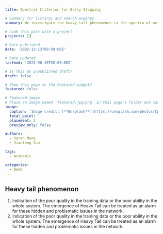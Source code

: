 ```yaml
---
title: Spectral Criterion for Early Stopping

# Summary for listings and search engines
summary: We investigate the heavy tail phenomenon in the spectra of weight matrices, and propose spectral criterion based on the heavy tail to guide the early stopping.

# Link this post with a project
projects: []

# Date published
date: '2022-12-13T00:00:00Z'

# Date updated
lastmod: '2023-06-10T00:00:00Z'

# Is this an unpublished draft?
draft: false

# Show this page in the Featured widget?
featured: false

# Featured image
# Place an image named `featured.jpg/png` in this page's folder and customize its options here.
image:
  caption: 'Image credit: [**Unsplash**](https://unsplash.com/photos/CpkOjOcXdUY)'
  focal_point: ''
  placement: 2
  preview_only: false

authors:
  - Xuran Meng
  - Jianfeng Yao

tags:
  - Academic

categories:
  - Demo
---
```



## Heavy tail phenomenon

1. Indication of the poor quality in the training data or the poor ability in the whole system. The emergence of Heavy Tail can be treated as an alarm for these hidden and problematic issues in the network.
2. Indication of the poor quality in the training data or the poor ability in the whole system. The emergence of Heavy Tail can be treated as an alarm for these hidden and problematic issues in the network.


